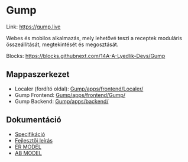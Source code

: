 # Gump

Link: <https://gump.live>

Webes és mobilos alkalmazás, mely lehetővé teszi a receptek moduláris összeállítását,
megtekintését és megosztását.

Blocks: <https://blocks.githubnext.com/14A-A-Lyedlik-Devs/Gump>

## Mappaszerkezet

- Localer (fordító oldal): [Gump/apps/frontend/Localer/](https://github.com/14A-A-Lyedlik-Devs/Gump/tree/main/apps/frontend/Localer)
- Gump Frontend: [Gump/apps/frontend/Gump/](https://github.com/14A-A-Lyedlik-Devs/Gump/tree/main/apps/frontend/Gump)
- Gump Backend: [Gump/apps/backend/](https://github.com/14A-A-Lyedlik-Devs/Gump/tree/main/apps/backend)

## Dokumentáció

- [Specifikáció](/docs/manual.md)
- [Fejlesztői leírás](/docs/dev.md)
- [ER MODEL](https://app.diagrams.net/#G1BBTGqKAzg2ffcl2lPW3dU6NtK2lj8m1L)
- [AB MODEL](https://raw.githubusercontent.com/14A-A-Lyedlik-Devs/Gump/main/docs/AB-Model.png)
